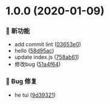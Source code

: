 # 1.0.0 (2020-01-09)

### 🌟 新功能

* add commit lint ([03653e0](https://github.com/Hillkinsh/my-webpack/commit/03653e0))
* hello ([58d95ac](https://github.com/Hillkinsh/my-webpack/commit/58d95ac))
* update index.js ([758ab61](https://github.com/Hillkinsh/my-webpack/commit/758ab61))
* 修改bug ([51a4f64](https://github.com/Hillkinsh/my-webpack/commit/51a4f64))


### 🐛 Bug 修复

* he tui ([9d39321](https://github.com/Hillkinsh/my-webpack/commit/9d39321))



